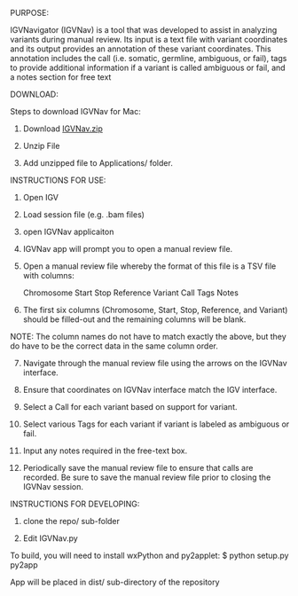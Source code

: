 PURPOSE:

IGVNavigator (IGVNav) is a tool that was developed to assist in analyzing 
variants during manual review. Its input is a text file with variant 
coordinates and its output provides an annotation of these variant 
coordinates. This annotation includes the call (i.e. somatic, germline, 
ambiguous, or fail), tags to provide additional information if a variant 
is called ambiguous or fail, and a notes section for free text



DOWNLOAD:

Steps to download IGVNav for Mac:

1) Download [IGVNav.zip](https://github.com/griffithlab/igvnav/raw/master/dist/IGVNav.zip)

2) Unzip File

3) Add unzipped file to Applications/ folder.



INSTRUCTIONS FOR USE:

1) Open IGV

2) Load session file (e.g. .bam files)

3) open IGVNav applicaiton 

4) IGVNav app will prompt you to open a manual review file.

5) Open a manual review file whereby the format of this file
is a TSV file with columns:
   
   Chromosome   Start   Stop   Reference   Variant   Call   Tags   Notes

6) The first six columns (Chromosome, Start, Stop, Reference, and Variant)
should be filled-out and the remaining columns will be blank.

NOTE: The column names do not have to match exactly the above, but they do
have to be the correct data in the same column order.

7) Navigate through the manual review file using the arrows on the 
IGVNav interface.

8) Ensure that coordinates on IGVNav interface match the IGV interface.

9) Select a Call for each variant based on support for variant.

10) Select various Tags for each variant if variant is labeled
as ambiguous or fail.

11) Input any notes required in the free-text box.

12) Periodically save the manual review file to ensure that calls
are recorded. Be sure to save the manual review file prior to closing
the IGVNav session.



INSTRUCTIONS FOR DEVELOPING:

1) clone the repo/ sub-folder

2) Edit IGVNav.py

To build, you will need to install wxPython and py2applet:
$ python setup.py py2app

App will be placed in dist/ sub-directory of the repository
